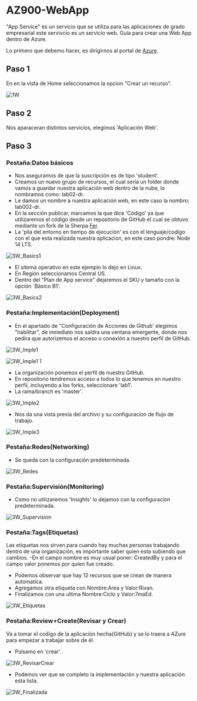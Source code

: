 # AZ900-WebApp
"App Service" es un servicio que se utiliza para las aplicaciones de grado empresarial este servivcio es un servicio web.
Guía para crear una Web App dentro de Azure.

Lo primero que debemo hacer, es dirigirnos al portal de [Azure](https://portal.azure.com/#home).

## Paso 1
En en la vista de Home seleccionamos la opcion "Crear un recurso".

![1W](https://user-images.githubusercontent.com/99112892/173209337-dd01e7e0-29f6-40d3-ad7e-33c6290a6f3a.png)

## Paso 2
Nos aparaceran distintos servicios, elegimos 'Aplicación Web'.

## Paso 3
### Pestaña:Datos básicos
- Nos aseguramos de que la suscripción es de tipo 'student'.
- Creamos un nuevo grupo de recursos, el cual sería un folder donde vamos a guardar nuestra aplicación web dentro de la nube, lo nombramos como: lab02-dr.
- Le damos un nombre a nuestra aplicación web, en este caso la nombro: lab002-dr.
- En la sección publicar, marcamos la que dice 'Código' ya que utilizaremos el código desde un repositorio de GitHub el cual se obtuvo mediante un fork de la Sherpa [Fer](https://github.com/FernandaOchoa).
- La 'pila del entorno en tiempo de ejecución' es con el lenguaje/codigo con el que esta realizada
nuestra aplicacion, en este caso pondre: Node 14 LTS.

![3W_Basics1](https://user-images.githubusercontent.com/99112892/173209436-aca75777-d83e-4abe-9f3c-ddad7acbbcc6.png)

- El sitema operativo en este ejemplo lo dejo en Linux.
- En Región seleccionamos Central US.
- Dentro del "Plan de App service" dejaremos el SKU y tamaño con la opción ´Básico B1'.

![3W_Basics2](https://user-images.githubusercontent.com/99112892/173209449-94c57b4c-c91b-4608-ad76-39d89cdff568.png)

### Pestaña:Implementación(Deployment)
- En el apartado de "Configuración de Acciones de Github' elegimos "habilitar", de inmediato nos saldra una ventana emergente, donde nos pedira que autorizemos el acceso o conexión a nuestro perfil de GitHub.

![3W_Imple1](https://user-images.githubusercontent.com/99112892/173209606-491b4696-0b20-41c7-976f-b3a849e642af.png)

![3W_Imple1 1](https://user-images.githubusercontent.com/99112892/173209612-07124036-bb1c-4e4a-9324-364012112358.png)

- La organización ponemos el perfil de nuestro GitHub.
- En repositorio tendremos acceso a todos lo que tenemos en nuestro perfil, incluyendo a los forks, seleccionare 'lab1'.
- La rama/branch es 'master'.

![3W_Imple2](https://user-images.githubusercontent.com/99112892/173209640-8da76110-5acc-477f-b099-d1d687619126.png)

- Nos da una vista previa del archivo y su configuracion de flujo de trabajo. 

![3W_Imple3](https://user-images.githubusercontent.com/99112892/173209648-8f3730c7-21bf-46e4-9b1f-5949b56244fa.png)

### Pestaña:Redes(Networking)
- Se queda con la configuración predeterminada. 

![3W_Redes](https://user-images.githubusercontent.com/99112892/173209666-723bbc89-60ea-49db-9091-ab0e929bcebd.png)

### Pestaña:Supervisión(Monitoring)
- Como no utilizaremos 'Insights' lo dejamos con la configuración predeterminada.

![3W_Supervision](https://user-images.githubusercontent.com/99112892/173209689-8c207e33-65d4-4808-a08c-7f4cac0c98a1.png)

### Pestaña:Tags(Etiquetas)
Las etiquetas nos sirven para cuando hay muchas personas trabajando dentro de una organización, es importante saber quien esta subiendo que cambios.
-En el campo nombre es muy usual poner: CreatedBy y para el campo valor ponemos por quien fue creado.
- Podemos observar que hay 12 recursos que se crean de manera automatica.
- Agregamos otra etiqueta con Nombre:Area y Valor:Rivan.
- Finalizamos con una ultima Nombre:Ciclo y Valor:7maEd.

![3W_Etiquetas](https://user-images.githubusercontent.com/99112892/173209750-a35c90d1-3afa-47e0-91e8-fc217b94ae36.png)

### Pestaña:Review+Create(Revisar y Crear)
Va a tomar el codigo de la aplicación hecha(GitHub) y se lo traera a AZure para empezar a trabajar sobre de él.
- Pulsamo en 'crear'.

![3W_RevisarCrear](https://user-images.githubusercontent.com/99112892/173209780-b715ec5a-ad81-4d64-bfd5-291b8efce3ee.png)

- Podemos ver que se completo la implementación y nuestra aplicación esta lista.

![3W_Finalizada](https://user-images.githubusercontent.com/99112892/173209793-d7d40c2f-bbf5-41f1-bd90-e1eaca22fa9a.png)
